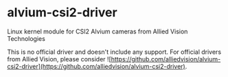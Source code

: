 # alvium-csi2-driver
Linux kernel module for CSI2 Alvium cameras from Allied Vision Technologies

This is no official driver and doesn't include any support. For official drivers from Allied Vision, please consider ![https://github.com/alliedvision/alvium-csi2-driver](https://github.com/alliedvision/alvium-csi2-driver). 
